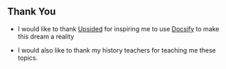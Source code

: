 ## Thank You

- I would like to thank [Upsided](https://github.com/Upsidedly) for inspiring me to use [Docsify](https://docsify.js.org/#/) to make this dream a reality

- I would also like to thank my history teachers for teaching me these topics.
